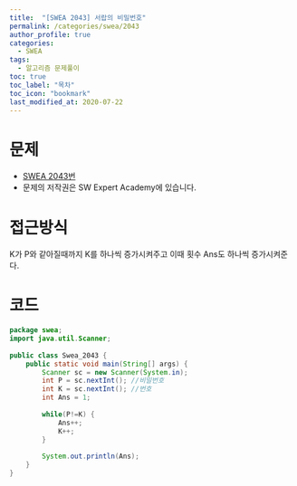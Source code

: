 ```yaml
---
title:  "[SWEA 2043] 서랍의 비밀번호"
permalink: /categories/swea/2043
author_profile: true
categories:
  - SWEA
tags:
  - 알고리즘 문제풀이
toc: true
toc_label: "목차"
toc_icon: "bookmark"
last_modified_at: 2020-07-22
---
```

# 문제
* [SWEA 2043번](https://swexpertacademy.com/main/code/problem/problemDetail.do?contestProbId=AV5QJ_8KAx8DFAUq)
* 문제의 저작권은 SW Expert Academy에 있습니다.  

# 접근방식 
K가 P와 같아질때까지 K를 하나씩 증가시켜주고 이때 횟수 Ans도 하나씩 증가시켜준다.  

# 코드
```java
package swea;
import java.util.Scanner;
 
public class Swea_2043 {
    public static void main(String[] args) {
        Scanner sc = new Scanner(System.in);
        int P = sc.nextInt(); //비밀번호
        int K = sc.nextInt(); //번호
        int Ans = 1;
         
        while(P!=K) {
            Ans++;
            K++;
        }
         
        System.out.println(Ans);
    }
}
```